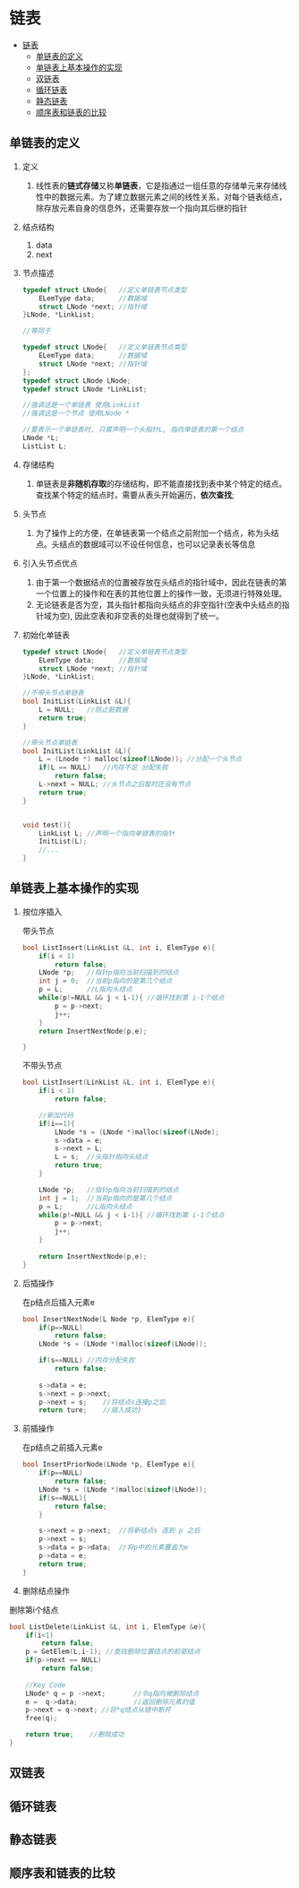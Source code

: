 # 链表

- [链表](#链表)
  - [单链表的定义](#单链表的定义)
  - [单链表上基本操作的实现](#单链表上基本操作的实现)
  - [双链表](#双链表)
  - [循环链表](#循环链表)
  - [静态链表](#静态链表)
  - [顺序表和链表的比较](#顺序表和链表的比较)

## 单链表的定义

1. 定义
   1. 线性表的**链式存储**又称**单链表**，它是指通过一组任意的存储单元来存储线性中的数据元素。为了建立数据元素之间的线性关系，对每个链表结点，除存放元素自身的信息外，还需要存放一个指向其后继的指针

2. 结点结构
   1. data
   2. next

3. 节点描述

    ```c
    typedef struct LNode{   //定义单链表节点类型
        ELemType data;      //数据域
        struct LNode *next; //指针域
    }LNode, *LinkList;

    //等同于

    typedef struct LNode{   //定义单链表节点类型
        ELemType data;      //数据域
        struct LNode *next; //指针域
    };
    typedef struct LNode LNode;
    typedef struct LNode *LinkList;

    //强调这是一个单链表 使用LinkList
    //强调这是一个节点 使用LNode *

    //要表示一个单链表时, 只需声明一个头指针L, 指向单链表的第一个结点
    LNode *L;
    ListList L;
    ```

4. 存储结构
   1. 单链表是**非随机存取**的存储结构，即不能直接找到表中某个特定的结点。查找某个特定的结点时，需要从表头开始遍历，**依次查找**;

5. 头节点
   1. 为了操作上的方便，在单链表第一个结点之前附加一个结点，称为头结点。头结点的数据域可以不设任何信息，也可以记录表长等信息

6. 引入头节点优点
   1. 由于第一个数据结点的位置被存放在头结点的指针域中，因此在链表的第一个位置上的操作和在表的其他位置上的操作一致，无须进行特殊处理。
   2. 无论链表是否为空，其头指针都指向头结点的非空指针(空表中头结点的指针域为空), 因此空表和非空表的处理也就得到了统一。

7. 初始化单链表

    ```c
    typedef struct LNode{   //定义单链表节点类型
        ELemType data;      //数据域
        struct LNode *next; //指针域
    }LNode, *LinkList;

    //不带头节点单链表
    bool InitList(LinkList &L){
        L = NULL;   //防止脏数据
        return true;
    }

    //带头节点单链表
    bool InitList(LinkList &L){
        L = (Lnode *) malloc(sizeof(LNode)); //分配一个头节点
        if(L == NULL)   //内存不足 分配失败
            return false;
        L->next = NULL; //头节点之后暂时还没有节点
        return true;
    }
    

    void test(){
        LinkList L; //声明一个指向单链表的指针
        InitList(L);
        //...
    }
    ```

## 单链表上基本操作的实现

1. 按位序插入

    带头节点

    ```c
    bool ListInsert(LinkList &L, int i, ElemType e){
        if(i < 1)
            return false;
        LNode *p;   //指针p指向当前扫描到的结点
        int j = 0;  //当前p指向的是第几个结点
        p = L;      //L指向头结点
        while(p!=NULL && j < i-1){ //循环找到第 i-1个结点
            p = p->next;
            j++;
        }
        return InsertNextNode(p,e);

    }
    ```

    不带头节点

    ```c
    bool ListInsert(LinkList &L, int i, ElemType e){
        if(i < 1)
            return false;

        //新加代码
        if(i==1){
            LNode *s = (LNode *)malloc(sizeof(LNode);
            s->data = e;
            s->next = L;
            L = s;  //头指针指向头结点
            return true;
        }

        LNode *p;   //指针p指向当前扫描到的结点
        int j = 1;  //当前p指向的是第几个结点
        p = L;      //L指向头结点
        while(p!=NULL && j < i-1){ //循环找到第 i-1个结点
            p = p->next;
            j++;
        }
        
        return InsertNextNode(p,e);
    }
    ```

2. 后插操作

    在p结点后插入元素e

    ```c
    bool InsertNextNode(L Node *p, ElemType e){
        if(p==NULL)
            return false;
        LNode *s = (LNode *)malloc(sizeof(LNode));

        if(s==NULL) //内存分配失败
            return false;
        
        s->data = e;
        s->next = p->next;
        p->next = s;    //将结点s连接p之后
        return ture;    //插入成功}
    ```

3. 前插操作

    在p结点之前插入元素e

    ```c
    bool InsertPriorNode(LNode *p, ElemType e){
        if(p==NULL)
            return false;
        LNode *s = (LNode *)malloc(sizeof(LNode));
        if(s==NULL){
            return false;
        }

        s->next = p->next;  //将新结点s 连到 p 之后
        p->next = s;
        s->data = p->data;  //将p中的元素覆盖为e
        p->data = e;
        return true;
    }
    ```

4. 删除结点操作

删除第i个结点

```c
bool ListDelete(LinkList &L, int i, ElemType &e){
    if(i<1)
        return false;
    p = GetElem(L,i-1); //查找删除位置结点的前驱结点
    if(p->next == NULL)
        return false;
    
    //Key Code
    LNode* q = p ->next;       //令q指向被删除结点
    e =  q->data;              //返回删除元素的值
    p->next = q->next; //将*q结点从链中断开
    free(q);      

    return true;    //删除成功
}
```

## 双链表

## 循环链表

## 静态链表

## 顺序表和链表的比较
